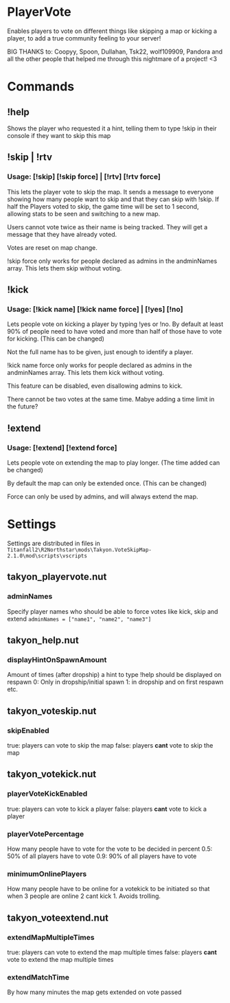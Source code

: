 # PlayerVote

Enables players to vote on different things like skipping a map or kicking a player, to add a true community feeling to your server!

BIG THANKS to: Coopyy, Spoon, Dullahan, Tsk22, wolf109909, Pandora and all the other people that helped me through this nightmare of a project! <3

# Commands
## !help
Shows the player who requested it a hint, telling them to type !skip in their console if they want to skip this map

## !skip | !rtv
### Usage: [!skip]  [!skip force] | [!rtv]  [!rtv force]
This lets the player vote to skip the map. It sends a message to everyone showing how many people want to skip and that they can skip with !skip. If half the Players voted to skip, the game time will be set to 1 second, allowing stats to be seen and switching to a new map.

Users cannot vote twice as their name is being tracked. They will get a message that they have already voted.  

Votes are reset on map change.

!skip force only works for people declared as admins in the andminNames array. This lets them skip without voting.

## !kick
### Usage: [!kick name]  [!kick name force] | [!yes]  [!no]

Lets people vote on kicking a player by typing !yes or !no. By default at least 90% of people need to have voted and more than half of those have to vote for kicking. (This can be changed)

Not the full name has to be given, just enough to identify a player.

!kick name force only works for people declared as admins in the andminNames array. This lets them kick without voting.

This feature can be disabled, even disallowing admins to kick.

There cannot be two votes at the same time. Mabye adding a time limit in the future?

## !extend
### Usage: [!extend]  [!extend force]

Lets people vote on extending the map to play longer. (The time added can be changed)

By default the map can only be extended once. (This can be changed)

Force can only be used by admins, and will always extend the map.

# Settings
Settings are distributed in files in ```Titanfall2\R2Northstar\mods\Takyon.VoteSkipMap-2.1.0\mod\scripts\vscripts```

## takyon_playervote.nut
### adminNames
Specify player names who should be able to force votes like kick, skip and extend
```adminNames = ["name1", "name2", "name3"]```

## takyon_help.nut
### displayHintOnSpawnAmount
Amount of times (after dropship) a hint to type !help should be displayed on respawn
0: Only in dropship/initial spawn 
1: in dropship and on first respawn
etc.

## takyon_voteskip.nut
### skipEnabled
true: players can vote to skip the map
false: players **cant** vote to skip the map

## takyon_votekick.nut
### playerVoteKickEnabled
true: players can vote to kick a player
false: players **cant** vote to kick a player

### playerVotePercentage
How many people have to vote for the vote to be decided in percent
0.5: 50% of all players have to vote
0.9: 90% of all players have to vote

### minimumOnlinePlayers
How many people have to be online for a votekick to be initiated so that when 3 people are online 2 cant kick 1. Avoids trolling.

## takyon_voteextend.nut
### extendMapMultipleTimes
true: players can vote to extend the map multiple times
false: players **cant** vote to extend the map multiple times

### extendMatchTime
By how many minutes the map gets extended on vote passed
